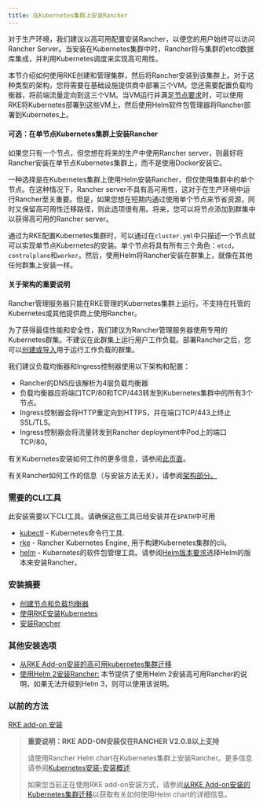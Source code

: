 ```yaml
---
title: 在Kubernetes集群上安装Rancher
---
```


对于生产环境，我们建议以高可用配置安装Rancher，以便您的用户始终可以访问Rancher Server。当安装在Kubernetes集群中时，Rancher将与集群的etcd数据库集成，并利用Kubernetes调度来实现高可用性。

本节介绍如何使用RKE创建和管理集群，然后将Rancher安装到该集群上。对于这种类型的架构，您将需要在基础设施提供商中部署三个VM。您还需要配置负载均衡器，将前端流量定向到这三个VM。当VM运行并满足[节点要求](/docs/installation/requirements)时，可以使用RKE将Kubernetes部署到这些VM上，然后使用Helm软件包管理器将Rancher部署到Kubernetes上。

#### 可选：在单节点Kubernetes集群上安装Rancher

如果您只有一个节点，但您想在将来的生产中使用Rancher server，则最好将Rancher安装在单节点Kubernetes集群上，而不是使用Docker安装它。

一种选择是在Kubernetes集群上使用Helm安装Rancher，但仅使用集群中的单个节点。在这种情况下，Rancher server不具有高可用性，这对于在生产环境中运行Rancher至关重要。但是，如果您想在短期内通过使用单个节点来节省资源，同时又保留高可用性迁移路径，则此选项很有用。将来，您可以将节点添加到群集中以获得高可用的Rancher server。

通过为RKE配置Kubernetes集群时，可以通过在`cluster.yml`中只描述一个节点就可以实现单节点Kubernetes的安装。单个节点将具有所有三个角色：`etcd`，`controlplane`和`worker`。然后，使用Helm将Rancher安装在群集上，就像在其他任何群集上安装一样。

#### 关于架构的重要说明

Rancher管理服务器只能在RKE管理的Kubernetes集群上运行。不支持在托管的Kubernetes或其他提供商上使用Rancher。

为了获得最佳性能和安全性，我们建议为Rancher管理服务器使用专用的Kubernetes群集。不建议在此群集上运行用户工作负载。部署Rancher之后，您可以[创建或导入](/docs/cluster-provisioning/#cluster-creation-in-rancher)用于运行工作负载的群集。

我们建议负载均衡器和Ingress控制器使用以下架构和配置：

- Rancher的DNS应该解析为4层负载均衡器
- 负载均衡器应将端口TCP/80和TCP/443转发到Kubernetes集群中的所有3个节点。
- Ingress控制器会将HTTP重定向到HTTPS，并在端口TCP/443上终止SSL/TLS。
- Ingress控制器会将流量转发到Rancher deployment中Pod上的端口TCP/80。

有关Kubernetes安装如何工作的更多信息，请参阅[此页面](/docs/installation/how-ha-works)。

有关Rancher如何工作的信息（与安装方法无关），请参阅[架构部分。](/docs/overview/architecture)

### 需要的CLI工具

此安装需要以下CLI工具。请确保这些工具已经安装并在`$PATH`中可用

- [kubectl](https://kubernetes.io/docs/tasks/tools/install-kubectl/#install-kubectl) - Kubernetes命令行工具.
- [rke]({{<baseurl>}}/rke/latest/en/installation/) - Rancher Kubernetes Engine, 用于构建Kubernetes集群的cli。
- [helm](https://docs.helm.sh/using_helm/#installing-helm) - Kubernetes的软件包管理工具。请参阅[Helm版本要求](/docs/installation/options/helm-version)选择Helm的版本来安装Rancher。

### 安装摘要

- [创建节点和负载均衡器](/docs/installation/k8s-install/create-nodes-lb/)
- [使用RKE安装Kubernetes](/docs/installation/k8s-install/kubernetes-rke/)
- [安装Rancher](/docs/installation/k8s-install/helm-rancher/)

### 其他安装选项

- [从RKE Add-on安装的高可用kubernetes集群迁移](/docs/upgrades/upgrades/migrating-from-rke-add-on/)
- [使用Helm 2安装Rancher:](/docs/installation/options/helm2) 本节提供了使用Helm 2安装高可用Rancher的说明，如果无法升级到Helm 3，则可以使用该说明。

### 以前的方法

[RKE add-on 安装](/docs/installation/options/rke-add-on/)

> **重要说明：RKE ADD-ON安装仅在RANCHER V2.0.8以上支持**
>
> 请使用Rancher Helm chart在Kubernetes集群上安装Rancher。更多信息请参阅[Kubernetes安装-安装概述](/docs/installation/k8s-install/#installation-outline)
>
> 如果您当前正在使用RKE add-on安装方式，请参阅[从RKE Add-on安装的Kubernetes集群迁移](/docs/upgrades/upgrades/migrating-from-rke-add-on/)以获取有关如何使用Helm chart的详细信息。
